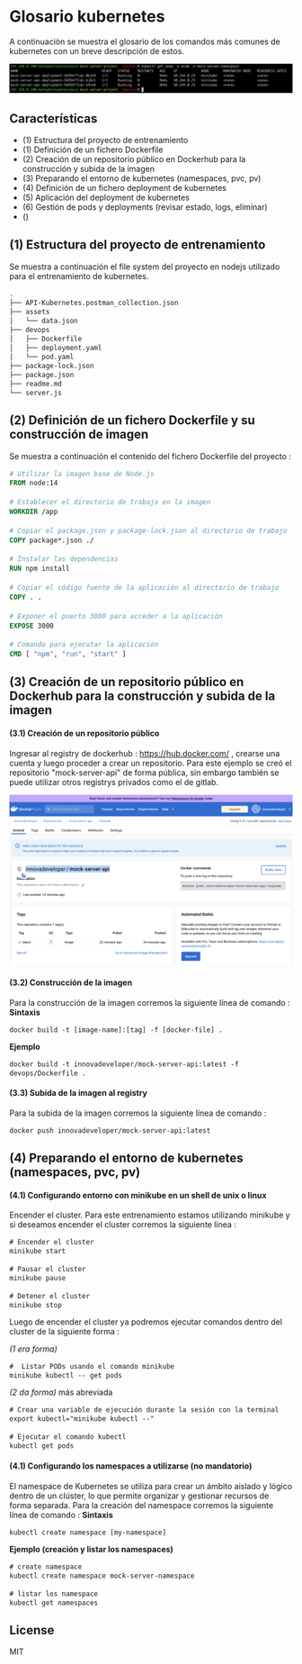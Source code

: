 # Glosario kubernetes
A continuaciòn se muestra el glosario de los comandos más comunes de kubernetes con un breve descripción de estos.

![Estado de PODs](https://github.com/innovadeveloper/uml_diagrams/blob/master/kubernetes_training/get-pods-status.png?raw=true)

## Características
- (1) Estructura del proyecto de entrenamiento
- (1) Definición de un fichero Dockerfile
- (2) Creación de un repositorio público en Dockerhub para la construcción y subida de la imagen
- (3) Preparando el entorno de kubernetes (namespaces, pvc, pv)
- (4) Definición de un fichero deployment de kubernetes
- (5) Aplicación del deployment de kubernetes
- (6) Gestión de pods y deployments (revisar estado, logs, eliminar)
- ()

## (1) Estructura del proyecto de entrenamiento
Se muestra a continuación el file system del proyecto en nodejs utilizado para el entrenamiento de kubernetes.

```shell
.
├── API-Kubernetes.postman_collection.json
├── assets
│   └── data.json
├── devops
│   ├── Dockerfile
│   ├── deployment.yaml
│   └── pod.yaml
├── package-lock.json
├── package.json
├── readme.md
└── server.js
```

## (2) Definición de un fichero Dockerfile y su construcción de imagen
Se muestra a continuación el contenido del fichero Dockerfile del proyecto :

```Dockerfile
# Utilizar la imagen base de Node.js
FROM node:14

# Establecer el directorio de trabajo en la imagen
WORKDIR /app

# Copiar el package.json y package-lock.json al directorio de trabajo
COPY package*.json ./

# Instalar las dependencias
RUN npm install

# Copiar el código fuente de la aplicación al directorio de trabajo
COPY . .

# Exponer el puerto 3000 para acceder a la aplicación
EXPOSE 3000

# Comando para ejecutar la aplicación
CMD [ "npm", "run", "start" ]
```

## (3) Creación de un repositorio público en Dockerhub para la construcción y subida de la imagen

#### (3.1) Creación de un repositorio público
Ingresar al registry de dockerhub : https://hub.docker.com/ , crearse una cuenta y luego proceder a crear un repositorio. Para este ejemplo se creó el repositorio "mock-server-api" de forma pública, sin embargo también se puede utilizar otros registrys privados como el de gitlab.

![Repositorio de dockerhub](https://github.com/innovadeveloper/uml_diagrams/blob/master/kubernetes_training/registry-dockerhub.png?raw=true)
#### (3.2) Construcción de la imagen
Para la construcción de la imagen corremos la siguiente línea de comando : 
**Sintaxis**
```shell
docker build -t [image-name]:[tag] -f [docker-file] .
```
**Ejemplo**
```shell
docker build -t innovadeveloper/mock-server-api:latest -f devops/Dockerfile .
```
#### (3.3) Subida de la imagen al registry
Para la subida de la imagen corremos la siguiente línea de comando : 
```shell
docker push innovadeveloper/mock-server-api:latest
```

## (4) Preparando el entorno de kubernetes (namespaces, pvc, pv)
#### (4.1) Configurando entorno con minikube en un shell de unix o linux
Encender el cluster. Para este entrenamiento estamos utilizando minikube y si deseamos encender el cluster corremos la siguiente línea : 
```shell
# Encender el cluster
minikube start

# Pausar el cluster
minikube pause

# Detener el cluster
minikube stop
```
Luego de encender el cluster ya podremos ejecutar comandos dentro del cluster de la siguiente forma :

*(1 era forma)*
```shell
#  Listar PODs usando el comando minikube 
minikube kubectl -- get pods
```

*(2 da forma)* más abreviada
```shell
# Crear una variable de ejecución durante la sesión con la terminal
export kubectl="minikube kubectl --"

# Ejecutar el comando kubectl
kubectl get pods
```

#### (4.1) Configurando los namespaces a utilizarse (no mandatorio)
El namespace de Kubernetes se utiliza para crear un ámbito aislado y lógico dentro de un clúster, lo que permite organizar y gestionar recursos de forma separada. Para la creación del namespace corremos la siguiente línea de comando : 
**Sintaxis**
```shell
kubectl create namespace [my-namespace]
```
**Ejemplo (creación y listar los namespaces)**
```shell
# create namespace
kubectl create namespace mock-server-namespace

# listar los namespace
kubectl get namespaces
```


## License

MIT



